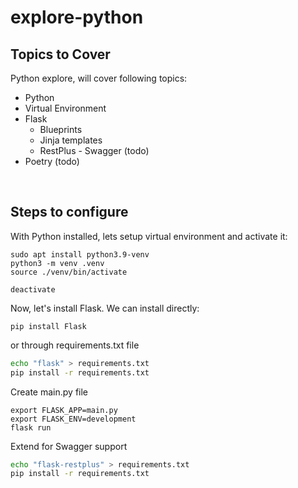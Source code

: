 # explore-python


## Topics to Cover
Python explore, will cover following topics:

- Python
- Virtual Environment
- Flask
  - Blueprints
  - Jinja templates
  - RestPlus - Swagger (todo)
- Poetry (todo)

<br/>

## Steps to configure
With Python installed, lets setup virtual environment and activate it:

```
sudo apt install python3.9-venv
python3 -m venv .venv
source ./venv/bin/activate

deactivate
```

Now, let's install Flask. We can install directly:


```
pip install Flask
```

or through requirements.txt file


```bash
echo "flask" > requirements.txt
pip install -r requirements.txt
```

Create main.py file

```
export FLASK_APP=main.py
export FLASK_ENV=development
flask run
```

Extend for Swagger support

```bash
echo "flask-restplus" > requirements.txt
pip install -r requirements.txt
```